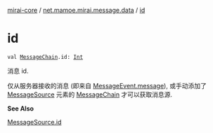 [mirai-core](../index.md) / [net.mamoe.mirai.message.data](index.md) / [id](./id.md)

# id

`val `[`MessageChain`](-message-chain/index.md)`.id: `[`Int`](https://kotlinlang.org/api/latest/jvm/stdlib/kotlin/-int/index.html)

消息 id.

仅从服务器接收的消息 (即来自 [MessageEvent.message](../net.mamoe.mirai.message/-message-event/message.md)), 或手动添加了 [MessageSource](-message-source/index.md) 元素的 [MessageChain](-message-chain/index.md) 才可以获取消息源.

**See Also**

[MessageSource.id](-message-source/id.md)

